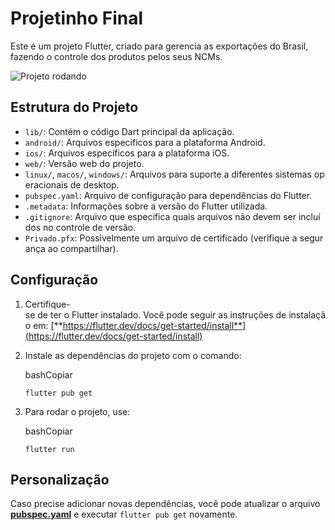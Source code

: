 # 

# **Projetinho Final**

Este é um projeto Flutter, criado para gerencia as exportações do Brasil, fazendo o controle dos produtos pelos seus NCMs.

![Projeto rodando](https://cdn.discordapp.com/attachments/627253763702259722/1114679608554569859/projetinhoQuaseCompleto.gif?ex=671b7088&is=671a1f08&hm=619a55f36e345131cb4aab8c16f301bdb9acae5fea0cf525a08a0c936e6bccd6&)

## **Estrutura do Projeto**

- `lib/`: Contém o código Dart principal da aplicação.
- `android/`: Arquivos específicos para a plataforma Android.
- `ios/`: Arquivos específicos para a plataforma iOS.
- `web/`: Versão web do projeto.
- `linux/`, `macos/`, `windows/`: Arquivos para suporte a diferentes sistemas operacionais de desktop.
- `pubspec.yaml`: Arquivo de configuração para dependências do Flutter.
- `.metadata`: Informações sobre a versão do Flutter utilizada.
- `.gitignore`: Arquivo que especifica quais arquivos não devem ser incluídos no controle de versão.
- `Privado.pfx`: Possivelmente um arquivo de certificado (verifique a segurança ao compartilhar).

## **Configuração**

1. Certifique-se de ter o Flutter instalado. Você pode seguir as instruções de instalação em: [**https://flutter.dev/docs/get-started/install**](https://flutter.dev/docs/get-started/install)
2. Instale as dependências do projeto com o comando:
    
    bashCopiar
    
    `flutter pub get`
    
3. Para rodar o projeto, use:
    
    bashCopiar
    
    `flutter run`
    

## **Personalização**

Caso precise adicionar novas dependências, você pode atualizar o arquivo [**pubspec.yaml**](https://pubspec.yaml/) e executar `flutter pub get` novamente.
